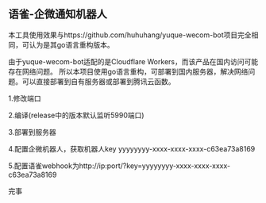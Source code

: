 ## 语雀-企微通知机器人
本工具使用效果与https://github.com/huhuhang/yuque-wecom-bot项目完全相同，可认为是其go语言重构版本。 

由于yuque-wecom-bot适配的是Cloudflare Workers，而该产品在国内访问可能存在网络问题。
所以本项目使用go语言重构，可部署到国内服务器，解决网络问题。可以直接部署到自有服务器或部署到腾讯云函数。

1.修改端口

2.编译(release中的版本默认监听5990端口)

3.部署到服务器

4.配置企微机器人，获取机器人key yyyyyyyy-xxxx-xxxx-xxxx-c63ea73a8169

5.配置语雀webhook为http://ip:port/?key=yyyyyyyy-xxxx-xxxx-xxxx-c63ea73a8169

完事